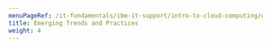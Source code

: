 ```yaml
---
menuPageRef: /it-fundamentals/ibm-it-support/intro-to-cloud-computing/emerging-trends-and-practices
title: Emerging Trends and Practices
weight: 4
---
```

